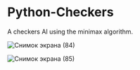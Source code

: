 # Python-Checkers
A checkers AI using the minimax algorithm.

![Снимок экрана (84)](https://github.com/DariaVerseau/Checkers2/assets/107678604/b6454271-7db6-461c-a567-2466b185b412)

![Снимок экрана (85)](https://github.com/DariaVerseau/Checkers2/assets/107678604/f3bd3650-678d-4611-8585-7bd750ea437c)
